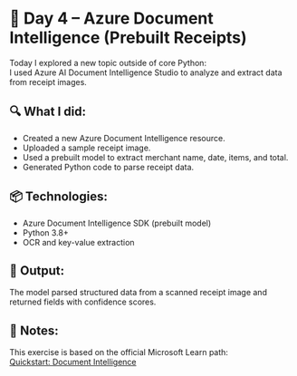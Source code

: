# 📄 Day 4 – Azure Document Intelligence (Prebuilt Receipts)

Today I explored a new topic outside of core Python:  
I used Azure AI Document Intelligence Studio to analyze and extract data from receipt images.

## 🔍 What I did:
- Created a new Azure Document Intelligence resource.
- Uploaded a sample receipt image.
- Used a prebuilt model to extract merchant name, date, items, and total.
- Generated Python code to parse receipt data.

## 📦 Technologies:
- Azure Document Intelligence SDK (prebuilt model)
- Python 3.8+
- OCR and key-value extraction

## 📁 Output:
The model parsed structured data from a scanned receipt image and returned fields with confidence scores.

## 📝 Notes:
This exercise is based on the official Microsoft Learn path:  
[Quickstart: Document Intelligence](https://learn.microsoft.com/azure/ai-services/document-intelligence/quickstarts/get-started-sdks-rest-api)